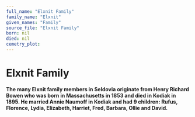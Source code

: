 ```yaml
---
full_name: "Elxnit Family"
family_name: "Elxnit"
given_names: "Family"
source_file: "Elxnit Family"
born: nil
died: nil
cemetry_plot: 
---
```

# Elxnit Family

**The many Elxnit family members in Seldovia originate from Henry
Richard Bowen who was born in Massachusetts in 1853 and died in Kodiak
in 1895. He married Annie Naumoff in Kodiak and had 9 children: Rufus,
Florence, Lydia, Elizabeth, Harriet, Fred, Barbara, Ollie and David.**

